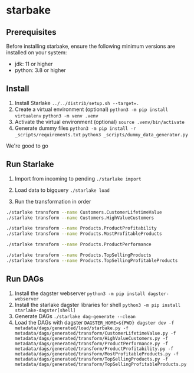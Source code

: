 # starbake

## Prerequisites

Before installing starbake, ensure the following minimum versions are installed on your system:

- jdk: 11 or higher
- python: 3.8 or higher

## Install

1. Install Starlake
  `../../distrib/setup.sh --target=.`
2. Create a virtual environment (optional)
   `python3 -m pip install virtualenv`
   `python3 -m venv .venv`
3. Activate the virtual environment (optional)
   `source .venv/bin/activate`
4. Generate dummy files
   `python3 -m pip install -r _scripts/requirements.txt`
   `python3 _scripts/dummy_data_generator.py`

We're good to go

## Run Starlake

1. Import from incoming to pending
`./starlake import`

2. Load data to bigquery
`./starlake load`

3. Run the transformation in order

```bash
./starlake transform --name Customers.CustomerLifetimeValue 
./starlake transform --name Customers.HighValueCustomers 

./starlake transform --name Products.ProductProfitability 
./starlake transform --name Products.MostProfitableProducts 

./starlake transform --name Products.ProductPerformance 

./starlake transform --name Products.TopSellingProducts 
./starlake transform --name Products.TopSellingProfitableProducts 
```

## Run DAGs

1. Install the dagster webserver
   `python3 -m pip install dagster-webserver`
2. Install the starlake dagster libraries for shell
   `python3 -m pip install starlake-dagster[shell]`
3. Generate DAGs
`./starlake dag-generate --clean`
4. Load the DAGs with dagster
`DAGSTER_HOME=${PWD} dagster dev -f metadata/dags/generated/load/starbake.py -f metadata/dags/generated/transform/CustomerLifetimeValue.py -f metadata/dags/generated/transform/HighValueCustomers.py -f metadata/dags/generated/transform/ProductPerformance.py -f metadata/dags/generated/transform/ProductProfitability.py -f metadata/dags/generated/transform/MostProfitableProducts.py -f metadata/dags/generated/transform/TopSellingProducts.py -f metadata/dags/generated/transform/TopSellingProfitableProducts.py`
